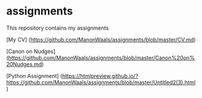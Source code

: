 # assignments

This repository contains my assignments

[My CV] (https://github.com/ManonWaals/assignments/blob/master/CV.md)

[Canon on Nudges] (https://github.com/ManonWaals/assignments/blob/master/Canon%20on%20Nudges.md)

[Python Assignment] (https://htmlpreview.github.io/?https://github.com/ManonWaals/assignments/blob/master/Untitled2(3).html)
